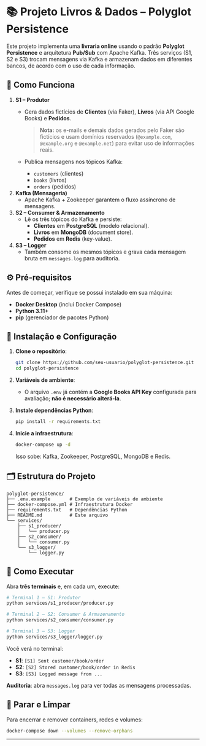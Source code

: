# 📚 Projeto Livros & Dados – Polyglot Persistence

Este projeto implementa uma **livraria online** usando o padrão **Polyglot Persistence** e arquitetura **Pub/Sub** com Apache Kafka. Três serviços (S1, S2 e S3) trocam mensagens via Kafka e armazenam dados em diferentes bancos, de acordo com o uso de cada informação.



## 🧩 Como Funciona

1. **S1 – Produtor**
    - Gera dados fictícios de **Clientes** (via Faker), **Livros** (via API Google Books) e **Pedidos**.
        
        > **Nota:** os e-mails e demais dados gerados pelo Faker são fictícios e usam domínios reservados (`@example.com`, `@example.org` e `@example.net`) para evitar uso de informações reais.
        > 
    - Publica mensagens nos tópicos Kafka:
        - `customers` (clientes)
        - `books` (livros)
        - `orders` (pedidos)
2. **Kafka (Mensageria)**
    - Apache Kafka + Zookeeper garantem o fluxo assíncrono de mensagens.
3. **S2 – Consumer & Armazenamento**
    - Lê os três tópicos do Kafka e persiste:
        - **Clientes** em **PostgreSQL** (modelo relacional).
        - **Livros** em **MongoDB** (document store).
        - **Pedidos** em **Redis** (key-value).
4. **S3 – Logger**
    - Também consome os mesmos tópicos e grava cada mensagem bruta em `messages.log` para auditoria.



## ⚙️ Pré-requisitos

Antes de começar, verifique se possui instalado em sua máquina:

- **Docker Desktop** (inclui Docker Compose)
- **Python 3.11+**
- **pip** (gerenciador de pacotes Python)



## 🔧 Instalação e Configuração

1. **Clone o repositório**:
    
    ```bash
    git clone https://github.com/seu-usuario/polyglot-persistence.git
    cd polyglot-persistence
    ```
    
2. **Variáveis de ambiente**:
    - O arquivo `.env` já contém a **Google Books API Key** configurada para avaliação; **não é necessário alterá-la**.
3. **Instale dependências Python**:
    
    ```bash
    pip install -r requirements.txt
    
    ```
    
4. **Inicie a infraestrutura**:
    
    ```bash
    docker-compose up -d
    
    ```
    
    Isso sobe: Kafka, Zookeeper, PostgreSQL, MongoDB e Redis.
    



## 🗂️ Estrutura do Projeto

```
polyglot-persistence/
├── .env.example       # Exemplo de variáveis de ambiente
├── docker-compose.yml # Infraestrutura Docker
├── requirements.txt   # Dependências Python
├── README.md          # Este arquivo
└── services/
    ├── s1_producer/
    │   └── producer.py
    ├── s2_consumer/
    │   └── consumer.py
    └── s3_logger/
        └── logger.py

```



## 🚀 Como Executar

Abra **três terminais** e, em cada um, execute:

```bash
# Terminal 1 – S1: Produtor
python services/s1_producer/producer.py

# Terminal 2 – S2: Consumer & Armazenamento
python services/s2_consumer/consumer.py

# Terminal 3 – S3: Logger
python services/s3_logger/logger.py

```

Você verá no terminal:

- **S1**: `[S1] Sent customer/book/order`
- **S2**: `[S2] Stored customer/book/order in Redis`
- **S3**: `[S3] Logged message from ...`

**Auditoria**: abra `messages.log` para ver todas as mensagens processadas.



## 🛑 Parar e Limpar

Para encerrar e remover containers, redes e volumes:

```bash
docker-compose down --volumes --remove-orphans
```

---